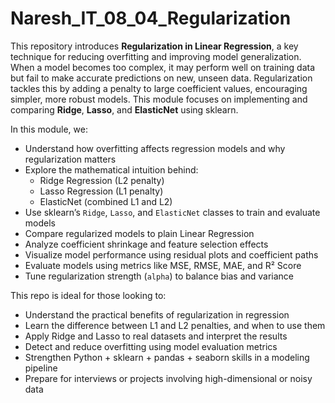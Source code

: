 # Naresh_IT_08_04_Regularization

This repository introduces **Regularization in Linear Regression**, a key technique for reducing overfitting and improving model generalization. When a model becomes too complex, it may perform well on training data but fail to make accurate predictions on new, unseen data. Regularization tackles this by adding a penalty to large coefficient values, encouraging simpler, more robust models. This module focuses on implementing and comparing **Ridge**, **Lasso**, and **ElasticNet** using sklearn.

In this module, we:

- Understand how overfitting affects regression models and why regularization matters
- Explore the mathematical intuition behind:
  - Ridge Regression (L2 penalty)
  - Lasso Regression (L1 penalty)
  - ElasticNet (combined L1 and L2)
- Use sklearn’s `Ridge`, `Lasso`, and `ElasticNet` classes to train and evaluate models
- Compare regularized models to plain Linear Regression
- Analyze coefficient shrinkage and feature selection effects
- Visualize model performance using residual plots and coefficient paths
- Evaluate models using metrics like MSE, RMSE, MAE, and R² Score
- Tune regularization strength (`alpha`) to balance bias and variance

This repo is ideal for those looking to:

- Understand the practical benefits of regularization in regression
- Learn the difference between L1 and L2 penalties, and when to use them
- Apply Ridge and Lasso to real datasets and interpret the results
- Detect and reduce overfitting using model evaluation metrics
- Strengthen Python + sklearn + pandas + seaborn skills in a modeling pipeline
- Prepare for interviews or projects involving high-dimensional or noisy data
